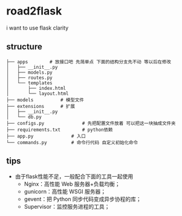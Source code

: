 # road2flask
i want to use flask clarity


## structure
```
├── apps        # 放接口吧 先简单点 下面的结构分支先不动 等以后在修改
│   ├── __init__.py
│   ├── models.py
│   ├── routes.py
│   └── templates
│       ├── index.html
│       └── layout.html
├── models          # 模型文件
├── extensions      # 扩展
│   ├── __init__.py
│   └── db.py
├── configs.py              # 先把配置文件放着 可以把这一块抽成文件夹
├── requirements.txt        # python依赖
├── app.py              # 入口
└── commands.py         # 命令行代码 自定义初始化命令
```

## tips
- 由于flask性能不足，一般配合下面的工具一起使用
  - Nginx：高性能 Web 服务器+负载均衡；
  - gunicorn：高性能 WSGI 服务器；
  - gevent：把 Python 同步代码变成异步协程的库；
  - Supervisor：监控服务进程的工具；